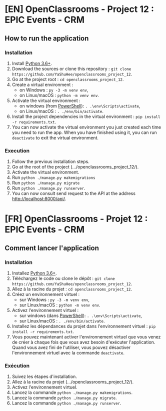 # [EN] OpenClassrooms - Project 12 : EPIC Events - CRM

## How to run the application
### Installation
1. Install [Python 3.6+](https://www.python.org/downloads/).
2. Download the sources or clone this repository : ```git clone https://github.com/YaShuHee/openclassrooms_project_12```.
3. Go at the project root : ```cd openclassrooms_project_12```.
4. Create a virtual environment :
    - on Windows : ```py -3 -m venv env```,
    - on Linux/macOS : ```python -m venv env```.
5. Activate the virtual environment :
    - on windows (from [PowerShell](https://docs.microsoft.com/fr-fr/powershell/)): ```. .\env\Scripts\activate```,
    - on Linux/macOS : ```. ./env/bin/activate```.
6. Install the project dependencies in the virtual environment : ```pip install -r requirements.txt```.
7. You can now activate the virtual environment you just created each time you need to run the app.
When you have finished using it, you can run ```deactivate``` to exit the virtual environment.

### Execution
1. Follow the previous installation steps.
2. Go at the root of the project (.../openclassrooms_project_12/).
3. Activate the virtual environment.
4. Run ```python ./manage.py makemigrations```
5. Run ```python ./manage.py migrate```
6. Run ```python ./manage.py runserver```.
7. You can now consult send request to the API at the address [http://localhost:8000/api/](http://localhost:8000/api/).


# [FR] OpenClassrooms - Projet 12 :  EPIC Events - CRM

## Comment lancer l'application
### Installation
1. Installez [Python 3.6+](https://www.python.org/downloads/).
2. Téléchargez le code ou clone le dépôt : ```git clone https://github.com/YaShuHee/openclassrooms_project_12```.
3. Allez à la racine du projet : ```cd openclassrooms_project_12```.
4. Créez un environnement virtuel :
    - sur Windows : ```py -3 -m venv env```,
    - sur Linux/macOS : ```python -m venv env```.
5. Activez l'environnement virtuel :
    - sur windows (dans [PowerShell](https://docs.microsoft.com/fr-fr/powershell/)): ```. .\env\Scripts\activate```,
    - sur Linux/macOS : ```. ./env/bin/activate```.
6. Installez les dépendances du projet dans l'environnement virtuel : ```pip install -r requirements.txt```.
7. Vous pouvez maintenant activer l'environnement virtuel que vous venez de créer à chaque fois que vous avez besoin d'exécuter l'application.
Quand vous avez fini de l'utiliser, vous pouvez désactiver l'environnement virtuel avec la commande  ```deactivate```.

### Exécution
1. Suivez les étapes d'installation.
2. Allez à la racine du projet (.../openclassrooms_project_12/).
3. Activez l'environnement virtuel.
4. Lancez la commande ```python ./manage.py makemigrations```.
5. Lancez la commande ```python ./manage.py migrate```.
6. Lancez la commande ```python ./manage.py runserver```.